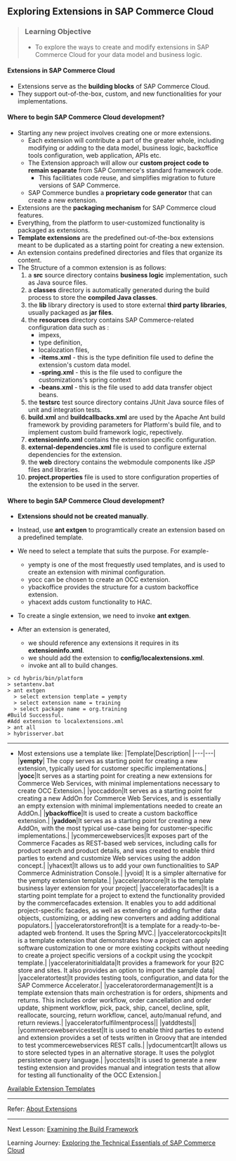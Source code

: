 ## Exploring Extensions in SAP Commerce Cloud

> ### Learning Objective
>
> - To explore the ways to create and modify extensions in SAP Commerce Cloud for your data model and business logic.

#### Extensions in SAP Commerce Cloud

- Extensions serve as the **building blocks** of SAP Commerce Cloud.
- They support out-of-the-box, custom, and new functionalities for your implementations.

#### Where to begin SAP Commerce Cloud development?

- Starting any new project involves creating one or more extensions.
  - Each extension will contribute a part of the greater whole, including modifying or adding to the data model, business logic, backoffice tools configuration, web application, APIs etc.
  - The Extension approach will allow our **custom project code to remain separate** from SAP Commerce's standard framework code.
    - This facilitiates code reuse, and simplifies migration to future versions of SAP Commerce.
  - SAP Commerce bundles a **proprietary code generator** that can create a new extension.
- Extensions are the **packaging mechanism** for SAP Commerce cloud features.
- Everything, from the platform to user-customized functionality is packaged as extensions.
- **Template extensions** are the predefined out-of-the-box extensions meant to be duplicated as a starting point for creating a new extension.
- An extension contains predefined directories and files that organize its content.
- The Structure of a common extension is as follows:
  1. a **src** source directory contains **business logic** implementation, such as Java source files.
  2. a **classes** directory is automatically generated during the build process to store the **compiled Java classes**.
  3. the **lib** library directory is used to store external **third party libraries**, usually packaged as **jar files**.
  4. the **resources** directory contains SAP Commerce-related configuration data such as :
     - impexs,
     - type definition,
     - localozation files,
     - **-items.xml** - this is the type definition file used to define the extension's custom data model.
     - **-spring.xml** - this is the file used to configure the customizations's spring context
     - **-beans.xml** - this is the file used to add data transfer object beans.
  5. the **testsrc** test source directory contains JUnit Java source files of unit and integration tests.
  6. **build.xml** and **buildcallbacks.xml** are used by the Apache Ant build framework by providing parameters for Platform's build file, and to implement custom build framework logic, repectively.
  7. **extensioninfo.xml** contains the extension specific configuration.
  8. **external-dependencies.xml** file is used to configure external dependencies for the extension.
  9. the **web** directory contains the webmodule components like JSP files and libraries.
  10. **project.properties** file is used to store configuration properties of the extension to be used in the server.

#### Where to begin SAP Commerce Cloud development?

- **Extensions should not be created manually**.
- Instead, use **ant extgen** to programtically create an extension based on a predefined template.
- We need to select a template that suits the purpose. For example-

  - yempty is one of the most frequestly used templates, and is used to create an extension with minimal configuration.
  - yocc can be chosen to create an OCC extension.
  - ybackoffice provides the structure for a custom backoffice extension.
  - yhacext adds custom functionality to HAC.

- To create a single extension, we need to invoke **ant extgen**.
- After an extension is generated,
  - we should reference any extensions it requires in its **extensioninfo.xml**.
  - we should add the extension to **config/localextensions.xml**.
  - invoke ant all to build changes.

```console
> cd hybris/bin/platform
> setantenv.bat
> ant extgen
  > select extension template = yempty
  > select extension name = training
  > select package name = org.training
#Build Successful.
#Add extension to localextensions.xml
> ant all
> hybrisserver.bat
```

---

- Most extensions use a template like:
  |Template|Description|
  |---|---|
  |**yempty**| The copy serves as starting point for creating a new extension, typically used for customer specific implementations.|
  |**yocc**|It serves as a starting point for creating a new extensions for Commerce Web Services, with minimal implementations necessary to create OCC Extension.|
  |yoccaddon|It serves as a starting point for creating a new AddOn for Commerce Web Services, and is essentially an empty extension with minimal implementations needed to create an AddOn.|
  |**ybackoffice**|It is used to create a custom backoffice extension.|
  |**yaddon**|It serves as a starting point for creating a new AddOn, with the most typical use-case being for customer-specific implementations.|
  |ycommercewebservices|It exposes part of the Commerce Facades as REST-based web services, including calls for product search and product details, and was created to enable third parties to extend and customize Web services using the addon concept.|
  |yhacext|It allows us to add your own functionalities to SAP Commerce Administration Console.|
  |yvoid| It is a simpler alternative for the yempty extension template.|
  |yacceleratorcore|It is the template business layer extension for your project|
  |yacceleratorfacades|It is a starting point template for a project to extend the functionality provided by the commercefacades extension. It enables you to add additional project-specific facades, as well as extending or adding further data objects, customizing, or adding new converters and adding additional populators.|
  |yacceleratorstorefront|It is a template for a ready-to-be-adapted web frontend. It uses the Spring MVC.|
  |yacceleratorcockpits|It is a template extension that demonstrates how a project can apply software customization to one or more existing cockpits without needing to create a project specific versions of a cockpit using the ycockpit template.|
  |yacceleratorinitialdata|It provides a framework for your B2C store and sites. It also provides an option to import the sample data|
  |yacceleratortest|It provides testing tools, configuration, and data for the SAP Commerce Accelerator.|
  |yacceleratorordermanagement|It is a template extension thats main orchestration is for orders, shipments and returns. This includes order workflow, order cancellation and order update, shipment workflow, pick, pack, ship, cancel, decline, split, reallocate, sourcing, return workflow, cancel, auto/manual refund, and return reviews.|
  |yacceleratorfulfilmentprocess||
  |yatddtests||
  |ycommercewebservicestest|It is used to enable third parties to extend and extension provides a set of tests written in Groovy that are intended to test ycommercewebservices REST calls.|
  |ydocumentcart|It allows us to store selected types in an alternative storage. It uses the polyglot persistence query language.|
  |yocctests|It is used to generate a new testing extension and provides manual and integration tests that allow for testing all functionality of the OCC Extension.|

[Available Extension Templates](https://help.sap.com/docs/SAP_COMMERCE/b490bb4e85bc42a7aa09d513d0bcb18e/f3e96825c2f647be93191293bf8533cf.html)

---

Refer: [About Extensions](https://help.sap.com/docs/SAP_COMMERCE/b490bb4e85bc42a7aa09d513d0bcb18e/8b49cab88669101489be9ac91a5f1ebb.html)

---

Next Lesson: [Examining the Build Framework](..\J01U02-Performing-Configuration-and-Installation-in-SAP-Commerce-Cloud\J01U02T01-Examining-Build-Framework.md)

Learning Journey: [Exploring the Technical Essentials of SAP Commerce Cloud](..)
